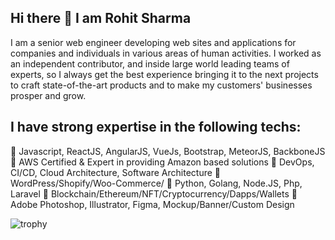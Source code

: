 ## Hi there 👋 I am Rohit Sharma 

I am a senior web engineer developing web sites and applications for companies and individuals in various areas of human activities. I worked as an independent contributor, and inside large world leading teams of experts, so I always get the best experience bringing it to the next projects to craft state-of-the-art products and to make my customers' businesses prosper and grow.

I have strong expertise in the following techs:
-------------------------------------------------
🏅 Javascript, ReactJS, AngularJS, VueJs, Bootstrap, MeteorJS, BackboneJS
🏅 AWS Certified & Expert in providing Amazon based solutions
🏅 DevOps, CI/CD, Cloud Architecture, Software Architecture
🏅 WordPress/Shopify/Woo-Commerce/
🏅 Python, Golang, Node.JS, Php, Laravel
🏅 Blockchain/Ethereum/NFT/Cryptocurrency/Dapps/Wallets
🏅 Adobe Photoshop, Illustrator, Figma, Mockup/Banner/Custom Design


![trophy](https://github-profile-trophy.vercel.app/?username=rsharma9234)

<!--
**rsharma9234/rsharma9234** is a ✨ _special_ ✨ repository because its `README.md` (this file) appears on your GitHub profile.

Here are some ideas to get you started:

- 🔭 I’m currently working on ...
- 🌱 I’m currently learning ...
- 👯 I’m looking to collaborate on ...
- 🤔 I’m looking for help with ...
- 💬 Ask me about ...
- 📫 How to reach me: ...
- 😄 Pronouns: ...
- ⚡ Fun fact: ...
-->
